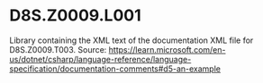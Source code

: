 # D8S.Z0009.L001
Library containing the XML text of the documentation XML file for D8S.Z0009.T003.
Source: https://learn.microsoft.com/en-us/dotnet/csharp/language-reference/language-specification/documentation-comments#d5-an-example